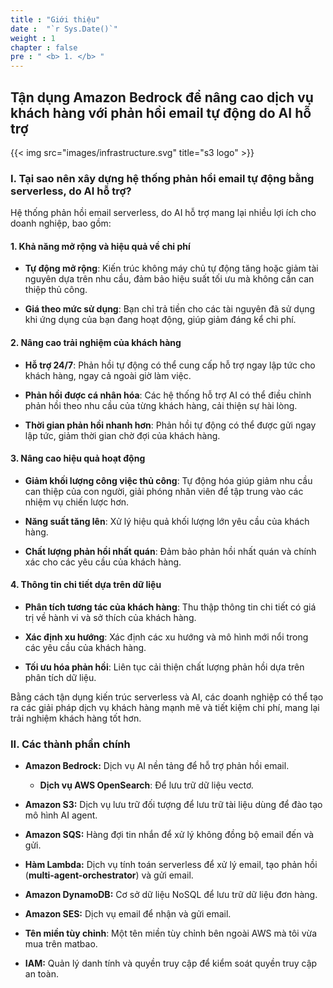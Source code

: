```yaml
---
title : "Giới thiệu"
date :  "`r Sys.Date()`" 
weight : 1 
chapter : false
pre : " <b> 1. </b> "
---
```

## Tận dụng Amazon Bedrock để nâng cao dịch vụ khách hàng với phản hồi email tự động do AI hỗ trợ

{{< img src="images/infrastructure.svg" title="s3 logo" >}}

### I. Tại sao nên xây dựng hệ thống phản hồi email tự động bằng serverless, do AI hỗ trợ?

Hệ thống phản hồi email serverless, do AI hỗ trợ mang lại nhiều lợi ích cho doanh nghiệp, bao gồm:

#### 1. Khả năng mở rộng và hiệu quả về chi phí

- **Tự động mở rộng**: Kiến trúc không máy chủ tự động tăng hoặc giảm tài nguyên dựa trên nhu cầu, đảm bảo hiệu suất tối ưu mà không cần can thiệp thủ công.

- **Giá theo mức sử dụng**: Bạn chỉ trả tiền cho các tài nguyên đã sử dụng khi ứng dụng của bạn đang hoạt động, giúp giảm đáng kể chi phí.

#### 2. Nâng cao trải nghiệm của khách hàng

- **Hỗ trợ 24/7**: Phản hồi tự động có thể cung cấp hỗ trợ ngay lập tức cho khách hàng, ngay cả ngoài giờ làm việc.

- **Phản hồi được cá nhân hóa**: Các hệ thống hỗ trợ AI có thể điều chỉnh phản hồi theo nhu cầu của từng khách hàng, cải thiện sự hài lòng.

- **Thời gian phản hồi nhanh hơn**: Phản hồi tự động có thể được gửi ngay lập tức, giảm thời gian chờ đợi của khách hàng.

#### 3. Nâng cao hiệu quả hoạt động

- **Giảm khối lượng công việc thủ công**: Tự động hóa giúp giảm nhu cầu can thiệp của con người, giải phóng nhân viên để tập trung vào các nhiệm vụ chiến lược hơn.

- **Năng suất tăng lên**: Xử lý hiệu quả khối lượng lớn yêu cầu của khách hàng.

- **Chất lượng phản hồi nhất quán**: Đảm bảo phản hồi nhất quán và chính xác cho các yêu cầu của khách hàng.

#### 4. Thông tin chi tiết dựa trên dữ liệu

- **Phân tích tương tác của khách hàng**: Thu thập thông tin chi tiết có giá trị về hành vi và sở thích của khách hàng.

- **Xác định xu hướng**: Xác định các xu hướng và mô hình mới nổi trong các yêu cầu của khách hàng.

- **Tối ưu hóa phản hồi**: Liên tục cải thiện chất lượng phản hồi dựa trên phân tích dữ liệu.

Bằng cách tận dụng kiến ​​trúc serverless và AI, các doanh nghiệp có thể tạo ra các giải pháp dịch vụ khách hàng mạnh mẽ và tiết kiệm chi phí, mang lại trải nghiệm khách hàng tốt hơn.

### II. Các thành phần chính

- **Amazon Bedrock:** Dịch vụ AI nền tảng để hỗ trợ phản hồi email. 

  - **Dịch vụ AWS OpenSearch**: Để lưu trữ dữ liệu vectơ.

- **Amazon S3:** Dịch vụ lưu trữ đối tượng để lưu trữ tài liệu dùng để đào tạo mô hình AI agent.

- **Amazon SQS:** Hàng đợi tin nhắn để xử lý không đồng bộ email đến và gửi.

- **Hàm Lambda:** Dịch vụ tính toán serverless để xử lý email, tạo phản hồi (**multi-agent-orchestrator**) và gửi email.

- **Amazon DynamoDB:** Cơ sở dữ liệu NoSQL để lưu trữ dữ liệu đơn hàng.

- **Amazon SES:** Dịch vụ email để nhận và gửi email.

- **Tên miền tùy chỉnh**: Một tên miền tùy chỉnh bên ngoài AWS mà tôi vừa mua trên matbao.

- **IAM:** Quản lý danh tính và quyền truy cập để kiểm soát quyền truy cập an toàn.